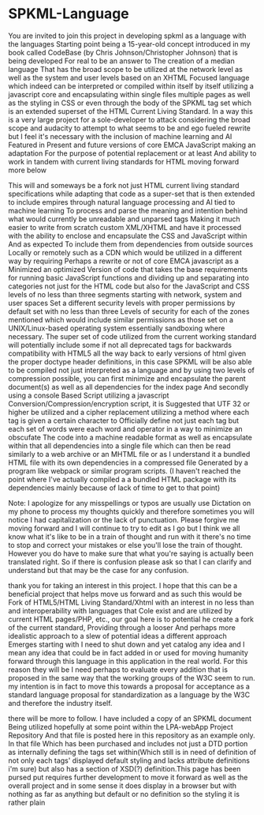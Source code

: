 # SPKML-Language
You are invited to join this project in developing spkml as a language with the languages Starting point being a 15-year-old concept introduced in my book called CodeBase (by Chris Johnson/Christopher Johnson) that is being developed For real to be an answer to The creation of a median language That has the broad scope to be utilized at the network level as well as the system and user levels based on an XHTML Focused language which indeed can be interpreted or compiled within itself by itself utilizing a javascript core and encapsulating within single files multiple pages as well as the styling in CSS or even through the body of the SPKML tag set which is an extended superset of the HTML Current Living Standard.  In a way this is a very large project for a sole-developer to attack considering the broad scope and audacity to attempt to what seems to be and ego fueled rewrite but I feel it's necessary with the inclusion of machine learning and AI Featured in Present and future versions of core EMCA JavaScript making an adaptation For the purpose of potential replacement or at least And ability to work in tandem with current living standards for HTML moving forward more below


This will and someways be a fork not just HTML current living standard specifications while adapting that code as a super-set that is then extended to include empires through natural language processing and AI tied to machine learning To process and parse the meaning and intention behind what would currently be unreadable and unparsed tags Making it much easier to write from scratch custom XML/XHTML and have it processed with the ability to enclose and encapsulate the CSS and JavaScript within And as expected To include them from dependencies from outside sources Locally or remotely such as a CDN which would be utilized in a different way by requiring Perhaps a rewrite or not of core EMCA javascript as a Minimized an optimized Version of code that takes the base requirements for running basic JavaScript functions and dividing up and separating into categories not just for the HTML code but also for the JavaScript and CSS levels of no less than three segments starting with network, system and user spaces Set a different security levels with proper permissions by default set with no less than three Levels of security for each of the zones mentioned which would include similar permissions as those set on a UNIX/Linux-based operating system essentially sandboxing where necessary.  The super set of code utilized from the current working standard will potentially include some if not all deprecated tags for backwards compatibility with HTML5 all the way back to early versions of html given the proper doctype header definitions, in this case SPKML will be also able to be compiled not just interpreted as a language and by using two levels of compression possible, you can first minimize and encapsulate the parent document(s) as well as all dependencies for the index page And secondly using a console Based Script utilizing a javascript Conversion/Compression/encryption script, it is Suggested that UTF 32 or higher be utilized and a cipher replacement utilizing a method where each tag is given a certain character to Officially define not just each tag but each set of words were each word and operator in a way to minimize an obscufate The code into a machine readable format as well as encapsulate within that all dependencies into a single file which can then be read similarly to a web archive or an MHTML file or as I understand it a bundled HTML file with its own dependencies in a compressed file Generated by a program like webpack or similar program scripts. (I haven't reached the point where I've actually compiled a a bundled HTML package with its dependencies mainly because of lack of time to get to that point)

Note: I apologize for any misspellings or typos are usually use Dictation on my phone to process my thoughts quickly and therefore sometimes you will notice I had capitalization or the lack of punctuation.  Please forgive me moving forward and I will continue to try to edit as I go but I think we all know what it's like to be in a train of thought and run with it there's no time to stop and correct your mistakes or else you'll lose the train of thought. However you do have to make sure that what you're saying is actually been translated right. So if there is confusion please ask so that I can clarify and understand but that may be the case for any confusion.

thank you for taking an interest in this project. I hope that this can be a beneficial project that helps move us forward and as such this would be Fork of HTML5/HTML Living Standard/Xhtml with an interest in no less than and interoperability with languages that Cole exist and are utilized by current HTML pages/PHP, etc., our goal here is to potential he create a fork of the current standard, Providing through a looser And perhaps more idealistic approach to a slew of potential ideas a different approach Emerges starting with I need to shut down and yet catalog any idea and I mean any idea that could be in fact added in or used for moving humanity forward through this language in this application in the real world. For this reason they will be I need perhaps to evaluate every addition that is proposed in the same way that the working groups of the W3C seem to run.  my intention is in fact to move this towards a proposal for acceptance as a standard language proposal for standardization as a language by the W3C and therefore the industry itself.

there will be more to follow.  I have included a copy of an SPKML document Being utilized hopefully at some point within the LPA-webApp Project Repository And that file is posted here in this repository as an example only. In that file Which has been purchased and includes not just a DTD portion as internally defining the tags set within(Which still is in need of definition of not only each tags' displayed default styling and lacks attribute definitions i'm sure) but also has a section of XSD(?) definition.This page has been pursed put requires further development to move it forward as well as the overall project and in some sense it does display in a browser but with nothing as far as anything but default or no definition so the styling it is rather plain


